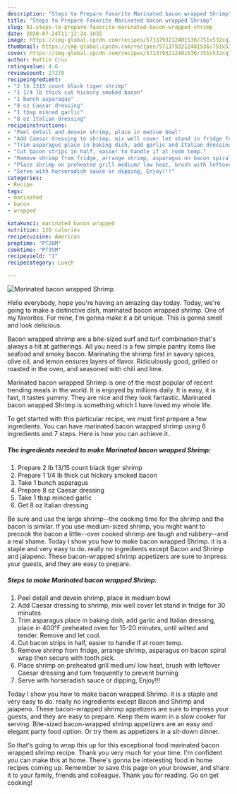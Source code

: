 ```yaml
---
description: "Steps to Prepare Favorite Marinated bacon wrapped Shrimp"
title: "Steps to Prepare Favorite Marinated bacon wrapped Shrimp"
slug: 91-steps-to-prepare-favorite-marinated-bacon-wrapped-shrimp
date: 2020-07-24T11:12:24.103Z
image: https://img-global.cpcdn.com/recipes/5713793212481536/751x532cq70/marinated-bacon-wrapped-shrimp-recipe-main-photo.jpg
thumbnail: https://img-global.cpcdn.com/recipes/5713793212481536/751x532cq70/marinated-bacon-wrapped-shrimp-recipe-main-photo.jpg
cover: https://img-global.cpcdn.com/recipes/5713793212481536/751x532cq70/marinated-bacon-wrapped-shrimp-recipe-main-photo.jpg
author: Hattie Cruz
ratingvalue: 4.6
reviewcount: 27270
recipeingredient:
- "2 lb 1315 count black tiger shrimp"
- "1 1/4 lb thick cut hickory smoked bacon"
- "1 bunch asparagus"
- "8 oz Caesar dressing"
- "1 tbsp minced garlic"
- "8 oz Italian dressing"
recipeinstructions:
- "Peel detail and devein shrimp, place in medium bowl"
- "Add Caesar dressing to shrimp, mix well cover let stand in fridge for 30 minutes"
- "Trim asparagus place in baking dish, add garlic and Italian dressing, place in 400°F preheated oven for 15-20 minutes, until wilted and tender. Remove and let cool."
- "Cut bacon strips in half, easier to handle if at room temp."
- "Remove shrimp from fridge, arrange shrimp, asparagus on bacon spiral wrap then secure with tooth pick."
- "Place shrimp on preheated grill medium/ low heat, brush with leftover Caesar dressing and turn frequently to prevent burning"
- "Serve with horseradish sauce or dipping, Enjoy!!!"
categories:
- Recipe
tags:
- marinated
- bacon
- wrapped

katakunci: marinated bacon wrapped 
nutrition: 120 calories
recipecuisine: American
preptime: "PT26M"
cooktime: "PT35M"
recipeyield: "1"
recipecategory: Lunch

---
```



![Marinated bacon wrapped Shrimp](https://img-global.cpcdn.com/recipes/5713793212481536/751x532cq70/marinated-bacon-wrapped-shrimp-recipe-main-photo.jpg)

Hello everybody, hope you're having an amazing day today. Today, we're going to make a distinctive dish, marinated bacon wrapped shrimp. One of my favorites. For mine, I'm gonna make it a bit unique. This is gonna smell and look delicious.

Bacon wrapped shrimp are a bite-sized surf and turf combination that&#39;s always a hit at gatherings. All you need is a few simple pantry items like seafood and smoky bacon. Marinating the shrimp first in savory spices, olive oil, and lemon ensures layers of flavor. Ridiculously good, grilled or roasted in the oven, and seasoned with chili and lime.

Marinated bacon wrapped Shrimp is one of the most popular of recent trending meals in the world. It is enjoyed by millions daily. It is easy, it is fast, it tastes yummy. They are nice and they look fantastic. Marinated bacon wrapped Shrimp is something which I have loved my whole life.


To get started with this particular recipe, we must first prepare a few ingredients. You can have marinated bacon wrapped shrimp using 6 ingredients and 7 steps. Here is how you can achieve it.

<!--inarticleads1-->

##### The ingredients needed to make Marinated bacon wrapped Shrimp:

1. Prepare 2 lb 13/15 count black tiger shrimp
1. Prepare 1 1/4 lb thick cut hickory smoked bacon
1. Take 1 bunch asparagus
1. Prepare 8 oz Caesar dressing
1. Take 1 tbsp minced garlic
1. Get 8 oz Italian dressing


Be sure and use the large shrimp--the cooking time for the shrimp and the bacon is similar. If you use medium-sized shrimp, you might want to precook the bacon a little--over cooked shrimp are tough and rubbery--and a real shame. Today I show you how to make bacon wrapped Shrimp. it is a staple and very easy to do. really no ingredients except Bacon and Shrimp and jalapeno. These bacon-wrapped shrimp appetizers are sure to impress your guests, and they are easy to prepare. 

<!--inarticleads2-->

##### Steps to make Marinated bacon wrapped Shrimp:

1. Peel detail and devein shrimp, place in medium bowl
1. Add Caesar dressing to shrimp, mix well cover let stand in fridge for 30 minutes
1. Trim asparagus place in baking dish, add garlic and Italian dressing, place in 400°F preheated oven for 15-20 minutes, until wilted and tender. Remove and let cool.
1. Cut bacon strips in half, easier to handle if at room temp.
1. Remove shrimp from fridge, arrange shrimp, asparagus on bacon spiral wrap then secure with tooth pick.
1. Place shrimp on preheated grill medium/ low heat, brush with leftover Caesar dressing and turn frequently to prevent burning
1. Serve with horseradish sauce or dipping, Enjoy!!!


Today I show you how to make bacon wrapped Shrimp. it is a staple and very easy to do. really no ingredients except Bacon and Shrimp and jalapeno. These bacon-wrapped shrimp appetizers are sure to impress your guests, and they are easy to prepare. Keep them warm in a slow cooker for serving. Bite-sized bacon-wrapped shrimp appetizers are an easy and elegant party food option. Or try them as appetizers in a sit-down dinner. 

So that's going to wrap this up for this exceptional food marinated bacon wrapped shrimp recipe. Thank you very much for your time. I'm confident you can make this at home. There's gonna be interesting food in home recipes coming up. Remember to save this page on your browser, and share it to your family, friends and colleague. Thank you for reading. Go on get cooking!
